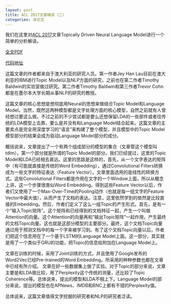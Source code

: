 ```yaml
---
layout: post
title: ACL 2017文章精读（二）
categories: 读论文
---
```


我们在这里对[ACL 2017](http://acl2017.org/)文章Topically Driven Neural Language Model进行一个简单的分析解读。

[全文PDF](https://arxiv.org/abs/1704.08012)

[代码地址](https://github.com/jhlau/topically-driven-language-model)

这篇文章的作者都来自于澳大利亚的研究人员。第一作者Jey Han Lau目前在澳大利亚的IBM进行Topic Model以及NLP方面的研究，之前也在第二作者Timothy Baldwin的实验室做过研究。第二作者Timothy Baldwin和第三作者Trevor Cohn都是在墨尔本大学长期从事NLP的研究的教授。

这篇文章的核心思想是想彻底用Neural的思想来做结合Topic Model和Language Model。当然，既然这两种模型都是文字处理方面的核心模型，自然之前就有人曾经想过要这么做。不过之前的不少尝试都是要么还想保留LDA的一些部件或者往传统的LDA模型上去靠，要么是并没有和Language Model结合起来。这篇文章的主要卖点是完全用深度学习的“语言”来构建了整个模型，并且模型中的Topic Model模型部分的结果会成为驱动Language Model部分的成分。

概括说来，文章提出了一个有两个组成部分的模型的集合（文章管这个模型叫tdlm）。第一个部分就是所谓的Topic Model的部分。我们已经提过，这里的Topic Model和LDA已经相去甚远。这里的思路是这样的，首先，从一个文字表达的矩阵中（有可能就直接是传统的Word Embedding），通过Convolutional Filters转换成为一些文字的特征表达（Feature Vector）。文章里面选用的是线性的转换方式。这些Convolutional Filters都是作用在文字的一个Window上面，所以从概念上讲，这一个步骤很类似Word Embedding。得到这些Feature Vector以后，作者们又使用了一个Max-Over-Time的Pooling动作（也就是每一组文字的Feature Vector中最大值），从而产生了文档的表达。注意，这里依然学到的依然是比较直接的Embedding。然后，作者们定义了这么一组Topic的产生形式。首先，是有一个“输入Topic矩阵”。这个矩阵和已经得到的文档特征一起，产生一个叫做Attention的向量。这个Attention的向量再和“输出Topic矩阵”一起作用，产生最终的文档Topic向量。这也就是这部分模型的主要部分。最终，这个文档Topic向量通过用于预测文档中的每一个字来被学习到。有了这个文档Topic向量以后，作者们把这个信息用在了一个基于LSTM的Language Model上面。这一部分，其实就是用了一个类似于GRU的功能，把Topic的信息给附加在Language Model上。

文章在训练的时候，采用了Joint训练的方式，并且使用了Google发布的Word2Vec已经Pre-trained的Word Embedding。所采用的种种参数也都在文章中已经有所介绍。
文章在好一些数据集上做了实验。对于Topic的部分来说，文章主要是和LDA做比较，用了Perplexity这个传统的测量，还比较了Topic Coherence等。总体说来，提出的模型和LDA不相上下。Language Model的部分来说，提出的模型也在APNews、IMDB和BNC上都有不错的Perplexity值。

总体说来，这篇文章值得文字挖掘的研究者和NLP的研究者泛读。
